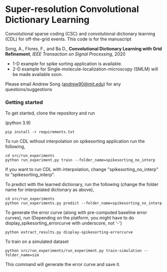 Super-resolution Convolutional Dictionary Learning
==============================

Convolutional sparse coding (CSC) and convolutional dictionary learning (CDL) for off-the-grid events. This code is for the manuscript

Song, A., Flores, F., and Ba D., **Convolutional Dictionary Learning with Grid Refinement**, *IEEE Transaction on Signal Processing*, 2020

- 1-D example for spike sorting application is available.
- 2-D example for Single-molecule-localization-microscopy (SMLM) will be made available soon.

Please email Andrew Song (andrew90@mit.edu) for any questions/suggestions

<h3>Getting started</h3>
To get started, clone the repository and run

(python 3.9)

```
pip install -r requirements.txt
```

To run CDL without interpolation on spikesorting application run the following,

```
cd src/run_experiments
python run_experiment.py train --folder_name=spikesorting_no_interp
```

If you want to run CDL with interpolation, change "spikesorting_no_interp"  to "spikesorting_interp".

To predict with the learned dictionary, run the following (change the folder name for interpolated dictionary as above),

```
cd src/run_experiments
python run_experiments.py predict --folder_name=spikesorting_no_interp
```

To generate the error curve (along with pre-computed baseline error curves), run (Depending on the platform, you might have to do display_spikesorting_errorcurve with underscore, not '-')

```
python extract_results.py display-spikesorting-errorcurve
```

To train on a simulated dataset
```
python src/run_experiments/run_experiment.py train-simulation --folder_name=sim
```

This command will generate the error curve and save it.

